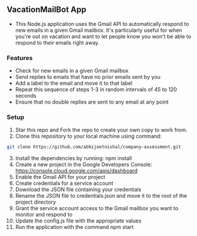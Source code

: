 ## VacationMailBot App

- This Node.js application uses the Gmail API to automatically respond to new emails in a given Gmail mailbox. It's particularly useful for when you're out on vacation and want to let people know you won't be able to respond to their emails right away.

### Features

- Check for new emails in a given Gmail mailbox
- Send replies to emails that have no prior emails sent by you
- Add a label to the email and move it to that label
- Repeat this sequence of steps 1-3 in random intervals of 45 to 120 seconds
- Ensure that no double replies are sent to any email at any point

### Setup

1. Star this repo and Fork the repo to create your own copy to work from.
2. Clone this repository to your local machine using command:

```bash
git clone https://github.com/abhijeetnishal/company-assessment.git
```

3. Install the dependencies by running: npm install
4. Create a new project in the Google Developers Console: https://console.cloud.google.com/apis/dashboard
5. Enable the Gmail API for your project
6. Create credentials for a service account
7. Download the JSON file containing your credentials
8. Rename the JSON file to credentials.json and move it to the root of the project directory
9. Grant the service account access to the Gmail mailbox you want to monitor and respond to
10. Update the config.js file with the appropriate values
11. Run the application with the command npm start
